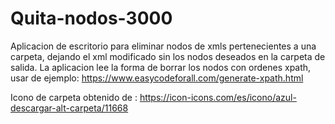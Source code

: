 # Quita-nodos-3000
Aplicacion de escritorio para eliminar nodos de xmls pertenecientes a una carpeta, dejando el xml modificado sin los nodos deseados en la carpeta de salida.
La aplicacion lee la forma de borrar los nodos con ordenes xpath, usar de ejemplo: https://www.easycodeforall.com/generate-xpath.html

Icono de carpeta obtenido de : https://icon-icons.com/es/icono/azul-descargar-alt-carpeta/11668


